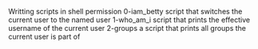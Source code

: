 Writting scripts in shell permission
0-iam_betty script that switches the current user to the named user
1-who_am_i script that prints the effective username of the current user
2-groups a script that prints all groups the current user is part of
